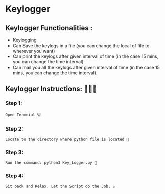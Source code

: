 # <b>Keylogger</b>


## Keylogger Functionalities : 

* Keylogging
* Can Save the keylogs in a file (you can change the local of file to wherever you want)
* Can print the keylogs after given interval of time (in the case 15 mins, you can change the time interval)
* Can mail you all the keylogs after given interval of time (in the case 15 mins, you can change the time interval).

## Keylogger Instructions: 👨🏻‍💻
 ### Step 1: 
    Open Termnial 💻
 ### Step 2: 
    Locate to the directory where python file is located 📂
 ### Step 3: 
    Run the command: python3 Key_Logger.py 🧐
 ### Step 4: 
    Sit back and Relax. Let the Script do the Job. ☕
    
    
    

